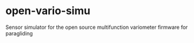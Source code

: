 # open-vario-simu
Sensor simulator for the open source multifunction variometer firmware for paragliding
